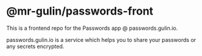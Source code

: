 # @mr-gulin/passwords-front

This is a frontend repo for the Passwords app @ passwords.gulin.io.

passwords.gulin.io is a service which helps you to share your passwords or any secrets encrypted.

